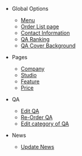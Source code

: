 <!-- docs/_sidebar.md -->
- Global Options
  - [Menu](menu.md)
  - [Order List page](order-list-page.md)
  - [Contact Information](contact-information.md)
  - [QA Ranking](qa-ranking.md)
  - [QA Cover Background](qa-cover.md)

- Pages
  - [Company](company.md)
  - [Studio](studio.md)
  - [Feature](feature.md)
  - [Price](price.md)

- QA
  - [Edit QA](edit-qa.md)
  - [Re-Order QA](re-order-qa.md)
  - [Edit category of QA](edit-category-qa.md)

- News
  - [Update News](news.md)